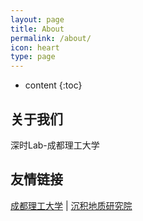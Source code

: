 ```yaml
---
layout: page
title: About
permalink: /about/
icon: heart
type: page
---
```


* content
{:toc}

## 关于我们

深时Lab-成都理工大学






## 友情链接

[成都理工大学](http://www.cdut.edu.cn/) \| [沉积地质研究院](http://www.cjdzyjy.cdut.edu.cn/info/1248/2436.htm) 

